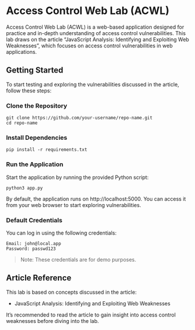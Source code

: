 # Access Control Web Lab (ACWL)
Access Control Web Lab (ACWL) is a web-based application designed for practice and in-depth understanding of access control vulnerabilities. This lab draws on the article “JavaScript Analysis: Identifying and Exploiting Web Weaknesses”, which focuses on access control vulnerabilities in web applications.

## Getting Started
To start testing and exploring the vulnerabilities discussed in the article, follow these steps:

### Clone the Repository
```
git clone https://github.com/your-username/repo-name.git
cd repo-name
```

### Install Dependencies
```
pip install -r requirements.txt
```

### Run the Application
Start the application by running the provided Python script:

```
python3 app.py
```

By default, the application runs on http://localhost:5000. You can access it from your web browser to start exploring vulnerabilities.
### Default Credentials
You can log in using the following credentials:
```
Email: john@local.app
Password: passwd123 
```
> Note: These credentials are for demo purposes.

## Article Reference
This lab is based on concepts discussed in the article:

- JavaScript Analysis: Identifying and Exploiting Web Weaknesses

It’s recommended to read the article to gain insight into access control weaknesses before diving into the lab.
